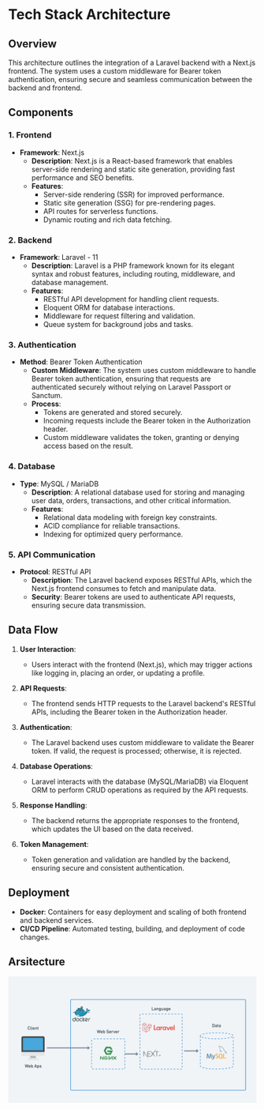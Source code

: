 # Tech Stack Architecture

## Overview
This architecture outlines the integration of a Laravel backend with a Next.js frontend. The system uses a custom middleware for Bearer token authentication, ensuring secure and seamless communication between the backend and frontend.

## Components

### 1. Frontend
- **Framework**: Next.js
  - **Description**: Next.js is a React-based framework that enables server-side rendering and static site generation, providing fast performance and SEO benefits.
  - **Features**:
    - Server-side rendering (SSR) for improved performance.
    - Static site generation (SSG) for pre-rendering pages.
    - API routes for serverless functions.
    - Dynamic routing and rich data fetching.

### 2. Backend
- **Framework**: Laravel - 11
  - **Description**: Laravel is a PHP framework known for its elegant syntax and robust features, including routing, middleware, and database management.
  - **Features**:
    - RESTful API development for handling client requests.
    - Eloquent ORM for database interactions.
    - Middleware for request filtering and validation.
    - Queue system for background jobs and tasks.

### 3. Authentication
- **Method**: Bearer Token Authentication
  - **Custom Middleware**: The system uses custom middleware to handle Bearer token authentication, ensuring that requests are authenticated securely without relying on Laravel Passport or Sanctum.
  - **Process**:
    - Tokens are generated and stored securely.
    - Incoming requests include the Bearer token in the Authorization header.
    - Custom middleware validates the token, granting or denying access based on the result.

### 4. Database
- **Type**: MySQL / MariaDB
  - **Description**: A relational database used for storing and managing user data, orders, transactions, and other critical information.
  - **Features**:
    - Relational data modeling with foreign key constraints.
    - ACID compliance for reliable transactions.
    - Indexing for optimized query performance.

### 5. API Communication
- **Protocol**: RESTful API
  - **Description**: The Laravel backend exposes RESTful APIs, which the Next.js frontend consumes to fetch and manipulate data.
  - **Security**: Bearer tokens are used to authenticate API requests, ensuring secure data transmission.

## Data Flow

1. **User Interaction**:
   - Users interact with the frontend (Next.js), which may trigger actions like logging in, placing an order, or updating a profile.

2. **API Requests**:
   - The frontend sends HTTP requests to the Laravel backend's RESTful APIs, including the Bearer token in the Authorization header.

3. **Authentication**:
   - The Laravel backend uses custom middleware to validate the Bearer token. If valid, the request is processed; otherwise, it is rejected.

4. **Database Operations**:
   - Laravel interacts with the database (MySQL/MariaDB) via Eloquent ORM to perform CRUD operations as required by the API requests.

5. **Response Handling**:
   - The backend returns the appropriate responses to the frontend, which updates the UI based on the data received.

6. **Token Management**:
   - Token generation and validation are handled by the backend, ensuring secure and consistent authentication.

## Deployment

- **Docker**: Containers for easy deployment and scaling of both frontend and backend services.
- **CI/CD Pipeline**: Automated testing, building, and deployment of code changes.

## Arsitecture

![Alt text](./arsitecture.png)
